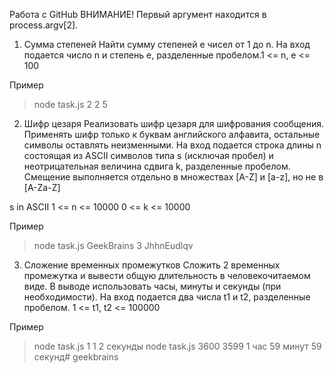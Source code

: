 Работа с GitHub
ВНИМАНИЕ! Первый аргумент находится в process.argv[2].

1. Сумма степеней
Найти сумму степеней e чисел от 1 до n.
На вход подается число n и степень e, разделенные пробелом.1 <= n, e <= 100

Пример
> node task.js 2 2
> 5
2. Шифр цезаря
Реализовать шифр цезаря для шифрования сообщения.
Применять шифр только к буквам английского алфавита, остальные символы оставлять неизменными.
На вход подается строка длины n состоящая из ASCII символов типа s (исключая пробел) и неотрицательная величина сдвига k, разделенные пробелом.
Смещение выполняется отдельно в множествах [A-Z] и [a-z], но не в [A-Za-Z]

s in ASCII
1 <= n <= 10000
0 <= k <= 10000

Пример
> node task.js GeekBrains 3
> JhhnEudlqv
3. Сложение временных промежутков
Сложить 2 временных промежутка и вывести общую длительность в человекочитаемом виде.
В выводе использовать часы, минуты и секунды (при необходимости).
На вход подается два числа t1 и t2, разделенные пробелом. 1 <= t1, t2 <= 100000

Пример
> node task.js 1 1
> 2 секунды
> node task.js 3600 3599
> 1 час 59 минут 59 секунд# geekbrains